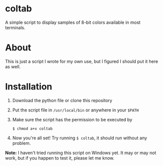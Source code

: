 # coltab
A simple script to display samples of 8-bit colors available in most terminals.
# About
This is just a script I wrote for my own use, but I figured I should put it here as well.
# Installation
1. Download the python file or clone this repository

2. Put the script file in `/usr/local/bin` or anywhere in your `$PATH`

3. Make sure the script has the permission to be executed by
   ```
   $ chmod a+x coltab
   ```
   
4. Now you're all set! Try running `$ coltab`, it should run without any problem.

**Note:** I haven't tried running this script on Windows yet. It may or may not work, but if you happen to test it, please let me know.
